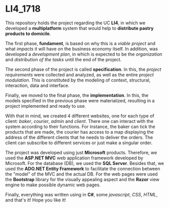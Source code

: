 # LI4_1718

This repository holds the project regarding the UC **LI4**, in which we developed a **multiplatform** system that would help to **distribute pastry products to domicile**.

The first phase, **fundament**, is based on why this is a *viable project* and what *impacts* it will have on the business economy itself. In addition, was developed a *development plan*, in which is expected to be the *organization* and *distribution of the tasks* until the end of the project.

The second phase of the project is called **specification**. In this, the *project requirements* were collected and analyzed, as well as the entire *project modulation*. This is constituted by the modeling of context, structural, interaction, data and interface.

Finally, we moved to the final phase, the **implementation**. In this, the models specified in the previous phase were materialized, resulting in a project implemented and ready to use.

With that in mind, we created 4 different websites, one for each type of client: *baker*, *courier*, *admin* and *client*. There one can interact with the system according to their functions. For instance, the baker can tick the products that are made, the courier has access to a map displaying the address of the different clients that he needs to deliver the orders. The client can subscribe to different services or just make a singular order.

The project was developed using just **Microsoft** products. Therefore, we used the **ASP.NET MVC** web application framework developed by Microsoft. For the database (DB), we used the **SQL Server**. Besides that, we used the **ADO.NET Entity Framework** to facilitate the connection between the "model" of the MVC and the actual DB. For the web pages were used the **Bootstrap** library for the visually appealing aspect and the **Razor** view engine to make possible dynamic web pages.

Finally, everything was written using in **C#**, some *javascript*, *CSS*, *HTML*, and that's it! Hope you like it!
